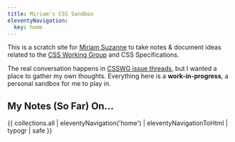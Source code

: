 ```yaml
---
title: Miriam's CSS Sandbox
eleventyNavigation:
  key: home
---
```


This is a scratch site for
[Miriam Suzanne](https://oddbird.net/authors/miriam/)
to take notes & document ideas
related to the
[CSS Working Group](https://github.com/w3c/csswg-drafts/)
and CSS Specifications.

The real conversation happens in [CSSWG issue threads][drafts],
but I wanted a place to gather my own thoughts.
Everything here is a **work-in-progress**,
a personal sandbox for me to play in.

[gh]: https://github.com/oddbird/css-sandbox
[drafts]: https://github.com/w3c/csswg-drafts/issues

## My Notes (So Far) On…

{{ collections.all | eleventyNavigation('home') | eleventyNavigationToHtml | typogr | safe }}
